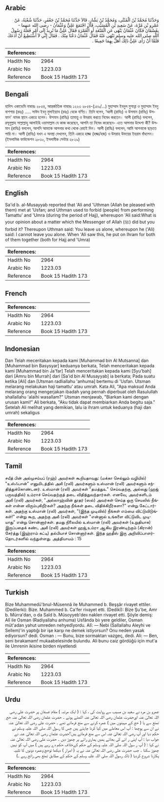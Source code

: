 ## Arabic


<div dir="rtl" lang="ar" style={{fontSize:'larger',backgroundColor:'#f8f9fa',padding:20}}>
وَحَدَّثَنَا مُحَمَّدُ بْنُ الْمُثَنَّى، وَمُحَمَّدُ بْنُ بَشَّارٍ، قَالاَ حَدَّثَنَا مُحَمَّدُ بْنُ جَعْفَرٍ، حَدَّثَنَا شُعْبَةُ، عَنْ عَمْرِو بْنِ مُرَّةَ، عَنْ سَعِيدِ بْنِ الْمُسَيَّبِ، قَالَ اجْتَمَعَ عَلِيٌّ وَعُثْمَانُ - رضى الله عنهما - بِعُسْفَانَ فَكَانَ عُثْمَانُ يَنْهَى عَنِ الْمُتْعَةِ أَوِ الْعُمْرَةِ فَقَالَ عَلِيٌّ مَا تُرِيدُ إِلَى أَمْرٍ فَعَلَهُ رَسُولُ اللَّهِ صلى الله عليه وسلم تَنْهَى عَنْهُ فَقَالَ عُثْمَانُ دَعْنَا مِنْكَ ‏.‏ فَقَالَ إِنِّي لاَ أَسْتَطِيعُ أَنْ أَدَعَكَ فَلَمَّا أَنْ رَأَى عَلِيٌّ ذَلِكَ أَهَلَّ بِهِمَا جَمِيعًا ‏.‏
</div>
<div style={{backgroundColor:'#f8f9fa',padding:20, marginBottom: 10}}><table> <thead> <tr> <th>References:</th> <th></th> </tr> </thead> <tbody><tr><td>Hadith No</td><td>2964</td></tr><tr><td>Arabic No</td><td>1223.03</td></tr><tr><td>Reference</td><td>Book 15 Hadith 173</td></tr></tbody></table></div>

## Bengali


<div dir="ltr" lang="bn" style={{fontSize:'larger',backgroundColor:'#f8f9fa',padding:20}}>
হাদিস একাডেমি নাম্বারঃ ২৮৫৪, আন্তর্জাতিক নাম্বারঃ ১২২৩ ২৮৫৪-(১৫৯/...) মুহাম্মাদ ইবনুল মুসান্না ও মুহাম্মাদ ইবনু বাশশার (রহঃ) ..... সাঈদ ইবনু মুসাইয়্যাব (রহঃ) থেকে বর্ণিত। তিনি বলেন, ‘আলী (রাযিঃ) ও উসমান (রাযিঃ) উসফান' নামক স্থানে একত্রে হলেন। উসমান (রাযিঃ) তামাত্তু ও উমরাহ করতে নিষেধ করতেন। আলী (রাযিঃ) বললেন, রসূলুল্লাহ সাল্লাল্লাহু আলাইহি ওয়াসাল্লাম যে কাজ করেছেন, আপনি তা নিষেধ করেছেন- এতে আপনার উদ্দেশ্য কী? উসমান (রাযিঃ) বললেন, আপনি আমাকে আপনার কথা থেকে রেহাই দিন। আলী (রাযিঃ) বললেন, আমি আপনাকে ছাড়তে পারি না। আলী (রাযিঃ) যখন এ অবস্থা দেখলেন, তিনি একত্রে হাজ্জ (হজ্জ/হজ) ও উমরাহ উভয়ের ইহরাম বাঁধলেন। (ইসলামিক ফাউন্ডেশন ২৮৩০, ইসলামীক সেন্টার ২৮২৯)
</div>
<div style={{backgroundColor:'#f8f9fa',padding:20, marginBottom: 10}}><table> <thead> <tr> <th>References:</th> <th></th> </tr> </thead> <tbody><tr><td>Hadith No</td><td>2964</td></tr><tr><td>Arabic No</td><td>1223.03</td></tr><tr><td>Reference</td><td>Book 15 Hadith 173</td></tr></tbody></table></div>

## English


<div dir="ltr" lang="en" style={{fontSize:'larger',backgroundColor:'#f8f9fa',padding:20}}>
Sa'id b. al-Musayyab reported that 'Ali and 'Uthman (Allah be pleased with them) met at 'Usfan; and Uthman used to forbid (people) from performing Tamattu' and 'Umra (during the period of Hajj), whereupon 'Ali said:What is your opinion about a matter which the Messenger of Allah (ﷺ) did but you forbid it? Thereupon Uthman said: You leave us alone, whereupon he ('Ali) said: I cannot leave you alone. When 'Ali saw this, he put on Ihram for both of them together (both for Hajj and 'Umra)
</div>
<div style={{backgroundColor:'#f8f9fa',padding:20, marginBottom: 10}}><table> <thead> <tr> <th>References:</th> <th></th> </tr> </thead> <tbody><tr><td>Hadith No</td><td>2964</td></tr><tr><td>Arabic No</td><td>1223.03</td></tr><tr><td>Reference</td><td>Book 15 Hadith 173</td></tr></tbody></table></div>

## French


<div dir="ltr" lang="fr" style={{fontSize:'larger',backgroundColor:'#f8f9fa',padding:20}}>

</div>
<div style={{backgroundColor:'#f8f9fa',padding:20, marginBottom: 10}}><table> <thead> <tr> <th>References:</th> <th></th> </tr> </thead> <tbody><tr><td>Hadith No</td><td>2964</td></tr><tr><td>Arabic No</td><td>1223.03</td></tr><tr><td>Reference</td><td>Book 15 Hadith 173</td></tr></tbody></table></div>

## Indonesian


<div dir="ltr" lang="id" style={{fontSize:'larger',backgroundColor:'#f8f9fa',padding:20}}>
Dan Telah meceritakan kepada kami [Muhammad bin Al Mutsanna] dan [Muhammad bin Basysyar] keduanya berkata, Telah menceritakan kepada kami [Muhammad bin Ja'far] Telah menceritakan kepada kami [Syu'bah] dari [Amru bin Murrah] dari [Sa'id bin Al Musayyab] ia berkata; Pada suatu ketika [Ali] dan [Utsman radliallahu 'anhuma] bertemu di 'Usfan. Utsman melarang melakukan haji tamattu' atau umrah. Kata Ali, "Apa maksud Anda melarang orang mengerjakan ibadah yang pernah diperbuat oleh Rasulullah shallallahu 'alaihi wasallam?" Utsman menjawab, "Biarkan kami dengan urusan kami!" Ali berkata, "Aku tidak dapat membiarkan Anda begitu saja." Setelah Ali melihat yang demikian, lalu ia ihram untuk keduanya (haji dan umrah) sekaligus
</div>
<div style={{backgroundColor:'#f8f9fa',padding:20, marginBottom: 10}}><table> <thead> <tr> <th>References:</th> <th></th> </tr> </thead> <tbody><tr><td>Hadith No</td><td>2964</td></tr><tr><td>Arabic No</td><td>1223.03</td></tr><tr><td>Reference</td><td>Book 15 Hadith 173</td></tr></tbody></table></div>

## Tamil


<div dir="ltr" lang="ta" style={{fontSize:'larger',backgroundColor:'#f8f9fa',padding:20}}>
சயீத் பின் அல்முசய்யப் (ரஹ்) அவர்கள் கூறியதாவது: (மக்கா செல்லும் வழியில்) "உஸ்ஃபான்" எனுமிடத்தில் அலீ (ரலி) அவர்களும் உஸ்மான் (ரலி) அவர்களும் சந்தித்துக்கொண்டனர். உஸ்மான் (ரலி) அவர்கள் "தமத்துஉ" செய்வதற்கு, அல்லது (ஹஜ் பருவத்தில்) உம்ராச் செய்வதற்குத் தடை விதித்துவந்தார்கள். எனவே, அவர்களிடம் அலீ (ரலி) அவர்கள், "அல்லாஹ்வின் தூதர் (ஸல்) அவர்கள் செய்த ஒரு செயலில் நீங்கள் என்ன விரும்புகிறீர்கள்? அதற்கு நீங்கள் தடை விதிக்கிறீர்களா?" என்று கேட்டார்கள். அதற்கு உஸ்மான் (ரலி) அவர்கள், "(இந்த முடிவில்) நீங்கள் எம்மை விட்டுவிடுங்கள்!" என்று கூற, அதற்கு அலீ (ரலி) அவர்கள் "என்னால் உங்களை விட்டுவிட முடியாது" என்று சொன்னார்கள். தமது நிலையில் உஸ்மான் (ரலி) அவர்கள் (உறுதியாக) இருப்பதைக் கண்ட அலீ (ரலி) அவர்கள் ஹஜ்,உம்ரா ஆகிய இரண்டிற்கும் (கிரான்) சேர்த்து (இஹ்ராம் கட்டி) தல்பியாச் சொன்னார்கள். இந்த ஹதீஸ் இரு அறிவிப்பாளர்தொடர்களில் வந்துள்ளது. அத்தியாயம் : 15
</div>
<div style={{backgroundColor:'#f8f9fa',padding:20, marginBottom: 10}}><table> <thead> <tr> <th>References:</th> <th></th> </tr> </thead> <tbody><tr><td>Hadith No</td><td>2964</td></tr><tr><td>Arabic No</td><td>1223.03</td></tr><tr><td>Reference</td><td>Book 15 Hadith 173</td></tr></tbody></table></div>

## Turkish


<div dir="ltr" lang="tr" style={{fontSize:'larger',backgroundColor:'#f8f9fa',padding:20}}>
Bize Muhammedü'bnul-Müsennâ ile Muhammed b. Beşşâr rivayet ettiler. (Dedilerki): Bize. Muhammed b. Ca'fer rivayet etti. (Dedikî): Bize Şu'be, Amr b. Mürra'dan, o da Saîd b. Müsoyyeb'deıı nakIen rivayet etti. Şöyle demiş: Alî ile Osman (Radiyallahu anhuma) Usfânda biı yere geldiler, Osman müt'adan yahut umreden nehyedîyordu. Alî: — Nebi (Sallallahu Aleyhi ve Sellem)'in yaptığı bir işe karşı ne demek istiyorsun? Onu neden yasak ediyorsun? dedi. Osman : — Bunu, bize sormaktan vazgeç, dedi. Ali: — Ben, seni bırakamam! mukaabelesinde bulundu. Ali bunu caiz gördüğü için mut'a ile Umrenin ikisine birden niyetlendi
</div>
<div style={{backgroundColor:'#f8f9fa',padding:20, marginBottom: 10}}><table> <thead> <tr> <th>References:</th> <th></th> </tr> </thead> <tbody><tr><td>Hadith No</td><td>2964</td></tr><tr><td>Arabic No</td><td>1223.03</td></tr><tr><td>Reference</td><td>Book 15 Hadith 173</td></tr></tbody></table></div>

## Urdu


<div dir="rtl" lang="ur" style={{fontSize:'larger',backgroundColor:'#f8f9fa',padding:20}}>
عمرو بن مرہ نے سعید بن مسیب سے روایت کی ، کہا : ( ایک مرتبہ ) مقام عسفان پر حضرت علی رضی اللہ تعالیٰ عنہ اورحضرت عثمان رضی اللہ تعالیٰ عنہ اکھٹے ہوئے ۔ حضرت عثمان رضی اللہ تعالیٰ عنہ حج تمتع سے یا ( حج کے مہینوں میں ) عمرہ کرنے سے منع فرماتے تھے ۔ حضرت علی رضی اللہ تعالیٰ عنہ نے ان سے پوچھا : آپ اس معاملے میں کیا کرنا چاہتے ہیں جس کا رسول اللہ صلی اللہ علیہ وسلم نے حکم دیا اور آپ رضی اللہ تعالیٰ عنہ اس سے منع فرماتے ہیں؟حضرت عثمان رضی اللہ تعالیٰ عنہ نے جواب دیا : آپ اپنی ر ائے کی بجائے ہمیں ہماری رائے پر چھوڑ دیں ۔ حضرت علی رضی اللہ تعالیٰ عنہ نے کہا : ( آپ ر سول اللہ صلی اللہ علیہ وسلم کے حکم کےخلاف حکم دے رہے ہیں ) میں آپ کو نہیں چھوڑ سکتا ۔ جب حضرت علی رضی اللہ تعالیٰ عنہ نے یہ ( اصرار ) دیکھا توحج وعمرہ دونوں کا تلبیہ پکارنا شروع کردیا ( تاکہ رسول اللہ صلی اللہ علیہ وسلم کے حکم کے مطابق تمتع بھی رائج رہے ۔)
</div>
<div style={{backgroundColor:'#f8f9fa',padding:20, marginBottom: 10}}><table> <thead> <tr> <th>References:</th> <th></th> </tr> </thead> <tbody><tr><td>Hadith No</td><td>2964</td></tr><tr><td>Arabic No</td><td>1223.03</td></tr><tr><td>Reference</td><td>Book 15 Hadith 173</td></tr></tbody></table></div>